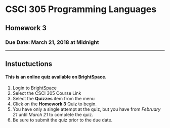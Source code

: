 # CSCI 305 Programming Languages

## Homework 3

### Due Date: March 21, 2018 at Midnight

---

## Instuctuctions

#### This is an online quiz available on BrightSpace.

1. Login to [BrightSpace](http://ecat.montana.edu)
2. Select the CSCI 305 Course Link
3. Select the **Quizzes** item from the menu
4. Click on the **Homework 3** Quiz to begin.
5. You have only a single attempt at the quiz, but you have from *February 21* until *March 21* to complete the quiz.
6. Be sure to submit the quiz prior to the due date.
